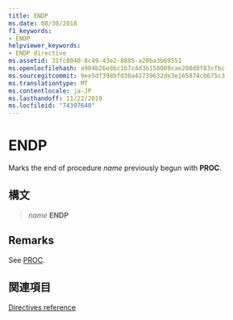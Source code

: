 ```yaml
---
title: ENDP
ms.date: 08/30/2018
f1_keywords:
- ENDP
helpviewer_keywords:
- ENDP directive
ms.assetid: 31fc8040-8c49-43e2-8885-a20ba3b69551
ms.openlocfilehash: a904b26e8bc1b7c4d3b158089cae208d0f83cfbc
ms.sourcegitcommit: 9ee5df398bfd30a42739632de3e165874cb675c3
ms.translationtype: MT
ms.contentlocale: ja-JP
ms.lasthandoff: 11/22/2019
ms.locfileid: "74397640"
---
```

# <a name="endp"></a>ENDP

Marks the end of procedure *name* previously begun with **PROC**.

## <a name="syntax"></a>構文

> *name* **ENDP**

## <a name="remarks"></a>Remarks

See [PROC](../../assembler/masm/proc.md).

## <a name="see-also"></a>関連項目

[Directives reference](directives-reference.md)

